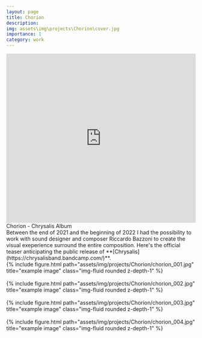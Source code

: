 ```yaml
---
layout: page
title: Chorion
description: 
img: assets\img\projects\Chorion\cover.jpg
importance: 1
category: work
---
```


<iframe src="https://player.vimeo.com/video/696691074121212" width="100%" height="450" frameborder="0" allow="autoplay; fullscreen" allowfullscreen></iframe>
<div class="caption">
   Chorion - Chrysalis Album
</div>
Between the end of 2021 and the beginning of 2022 I had the possibility to work with sound designer and composer Riccardo Bazzoni to create the visual exeperience surround the entire composition. Here's the official teaser anticipating the public release of **[Chrysalis](https://chrysalisband.bandcamp.com/)**.

<div class="row justify-content-sm-center">
    <div class="col-sm mt-3 mt-md-0">
        {% include figure.html path="assets/img/projects/Chorion/chorion_001.jpg" title="example image" class="img-fluid rounded z-depth-1" %}
    </div>
</div>

<br />

<div class="row justify-content-sm-center">
    <div class="col-sm mt-3 mt-md-0">
        {% include figure.html path="assets/img/projects/Chorion/chorion_002.jpg" title="example image" class="img-fluid rounded z-depth-1" %}
    </div>
</div>

<br />

<div class="row justify-content-sm-center">
    <div class="col-sm mt-3 mt-md-0">
        {% include figure.html path="assets/img/projects/Chorion/chorion_003.jpg" title="example image" class="img-fluid rounded z-depth-1" %}
    </div>
</div>

<br />

<div class="row justify-content-sm-center">
    <div class="col-sm mt-3 mt-md-0">
        {% include figure.html path="assets/img/projects/Chorion/chorion_004.jpg" title="example image" class="img-fluid rounded z-depth-1" %}
    </div>
</div>




